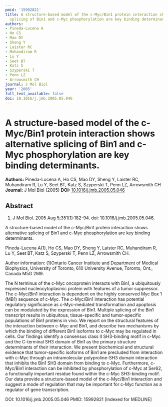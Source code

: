 ```yaml
---
pmid: '15992821'
title: A structure-based model of the c-Myc/Bin1 protein interaction shows alternative
  splicing of Bin1 and c-Myc phosphorylation are key binding determinants.
authors:
- Pineda-Lucena A
- Ho CS
- Mao DY
- Sheng Y
- Laister RC
- Muhandiram R
- Lu Y
- Seet BT
- Katz S
- Szyperski T
- Penn LZ
- Arrowsmith CH
journal: J Mol Biol
year: '2005'
full_text_available: false
doi: 10.1016/j.jmb.2005.05.046
---
```


# A structure-based model of the c-Myc/Bin1 protein interaction shows alternative splicing of Bin1 and c-Myc phosphorylation are key binding determinants.
**Authors:** Pineda-Lucena A, Ho CS, Mao DY, Sheng Y, Laister RC, Muhandiram R, Lu Y, Seet BT, Katz S, Szyperski T, Penn LZ, Arrowsmith CH
**Journal:** J Mol Biol (2005)
**DOI:** [10.1016/j.jmb.2005.05.046](https://doi.org/10.1016/j.jmb.2005.05.046)

## Abstract

1. J Mol Biol. 2005 Aug 5;351(1):182-94. doi: 10.1016/j.jmb.2005.05.046.

A structure-based model of the c-Myc/Bin1 protein interaction shows alternative 
splicing of Bin1 and c-Myc phosphorylation are key binding determinants.

Pineda-Lucena A(1), Ho CS, Mao DY, Sheng Y, Laister RC, Muhandiram R, Lu Y, Seet 
BT, Katz S, Szyperski T, Penn LZ, Arrowsmith CH.

Author information:
(1)Ontario Cancer Institute and Department of Medical Biophysics, University of 
Toronto, 610 University Avenue, Toronto, Ont., Canada M5G 2M9.

The N terminus of the c-Myc oncoprotein interacts with Bin1, a ubiquitously 
expressed nucleocytoplasmic protein with features of a tumor suppressor. The 
c-Myc/Bin1 interaction is dependent on the highly conserved Myc Box 1 (MB1) 
sequence of c-Myc. The c-Myc/Bin1 interaction has potential regulatory 
significance as c-Myc-mediated transformation and apoptosis can be modulated by 
the expression of Bin1. Multiple splicing of the Bin1 transcript results in 
ubiquitous, tissue-specific and tumor-specific populations of Bin1 proteins in 
vivo. We report on the structural features of the interaction between c-Myc and 
Bin1, and describe two mechanisms by which the binding of different Bin1 
isoforms to c-Myc may be regulated in cells. Our findings identify a consensus 
class II SH3-binding motif in c-Myc and the C-terminal SH3 domain of Bin1 as the 
primary structure determinants of their interaction. We present biochemical and 
structural evidence that tumor-specific isoforms of Bin1 are precluded from 
interaction with c-Myc through an intramolecular polyproline-SH3 domain 
interaction that inhibits the Bin1 SH3 domain from binding to c-Myc. 
Furthermore, c-Myc/Bin1 interaction can be inhibited by phosphorylation of c-Myc 
at Ser62, a functionally important residue found within the c-Myc SH3-binding 
motif. Our data provide a structure-based model of the c-Myc/Bin1 interaction 
and suggest a mode of regulation that may be important for c-Myc function as a 
regulator of gene transcription.

DOI: 10.1016/j.jmb.2005.05.046
PMID: 15992821 [Indexed for MEDLINE]
